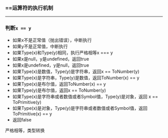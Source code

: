 ### ==运算符的执行机制
***

### 判断`x == y`
* 如果x不是正常值（抛出错误），中断执行
* 如果y不是正常值，中断执行
* 如果Type(x)和Type(y)相同，执行严格相等x === y
* 如果x是null，y是undefined，返回true
* 如果x是undefined，y是null，返回true
* 如果Type(x)是数值，Type(y)是字符串，返回x == ToNumber(y)
* 如果Type(x)是字符串，Type(y)是数值，返回ToNumber(x) == y
* 如果Type(x)是布尔值，返回ToNumber(x) == y
* 如果Type(y)是布尔值，返回x == ToNumber(y)
* 如果Type(x)是字符串或者数值或者Symbol值，Type(y)是对象，返回 x == ToPrimitive(y)
* 如果Type(x)是对象，Type(y)是字符串或者数值或者Symbol值，返回 ToPrimitive(x) == y
* 返回false

严格相等，类型转换
